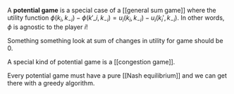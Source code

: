 A **potential game** is a special case of a [[general sum game]] where the utility function $\phi(k_i, k_{-i}) - \phi(k'\_i, k_{-i}) = u_i(k_i, k_{-i})-u_i(k_i', k_{-i})$. In other words, $\phi$ is agnostic to the player $i$!

Something something look at sum of changes in utility for game should be 0.

A special kind of potential game is a [[congestion game]].

Every potential game must have a pure [[Nash equilibrium]] and we can get there with a greedy algorithm.